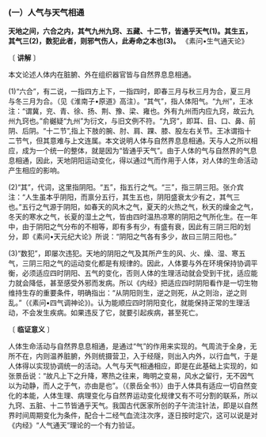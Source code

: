 ### (一）人气与天气相通

**天地之间，六合之内，其气九州九窍、五藏、十二节，皆通乎天气(1)。其生五，其气三(2)，数犯此者，则邪气伤人，此寿命之本也(3)。**
《素问•生气通天论》

〔 **讲解** 〕

本文论述人体内在脏腑、外在组织器官皆与自然界息息相通。

(1)“六合”，有二说，一指四方上下，一指四时，即春三月与秋三月为合，夏三月与冬三月为合。（见《淮南子•原道》高注）。“其气”，指人体阳气。“九州”，王冰注：“谓冀，兖、青、徐、扬、荆、豫、梁、雍也。外有九州而内应九窍，故云九州九窍也。”俞樾疑“九州”为衍文，与旧文例不符。“九窍”，即耳、目、口、鼻、前阴、后阴。“十二节”,指上下肢的腕、肘、肩、踝、膝、股左右关节。王冰谓指十二节气，但其意难与上文连属。本文说明人体与自然界息息相通。天与人之所以相应，成为一个统一的整体，就是因为“皆通乎天气”。由于人体的气与自然界的气息息相通，因此，天地阴阳运动变化，得以通过气而作用于人体，对人体的生命活动产生相应的影响。

(2)“其”，代词，这里指阴阳。“五”，指五行之气。“三”，指三阴三阳。张介宾注：“人生虽本乎阴阳，而禀分五行，其生五也，阴阳盛衰太少有之，其气三也。”五行之气源于阴阳，如春天的风木之气，夏天的火热之气，秋天的燥金之气，冬天的寒水之气，长夏的湿土之气，皆由四时温热凉寒的阴阳之气所化生。在一年中，由于阴阳之气分布的不相等，即有多有少，有盛有衰，因此有三阴三阳的划分，即《素问•天元纪大论》所说：“阴阳之气各有多少，故曰三阴三阳也。”

(3)“数犯”，即屡次违犯。天地的阴阳之气及其所产生的风、火、燥、湿、寒五气，三阴三阳之气的运动变化都是有规律的。因此，人体要与外在环境保持协调平衡，必须适应四时阴阳、五气的变化，否则人体的生理活动就会受到干扰，适应能力就会降低，甚至感受外邪而发病。所以《内经》把适应四时阴阳看作是一切生物维持生存的重要条件，明确指出：“从阴阳则生，逆之则死，从之则治，逆之则乱。”（《素问•四气调神论》)。认为能顺应四时阴阳变化，就能保持正常的生理活动，不会发生疾病。如果违反了它，就要引起疾病，甚至死亡。

〔 **临证意义** 〕

人体生命活动与自然界息息相通，是通过“气”的作用来实现的。气周流于全身，无所不在，内则温养脏腑，外则统摄营卫，入于经隧，则出入内外，以行血气，于是人体得以实现协调统一的活动。人气与天气相通相应，即是在此基础上实现的，如张景岳说：“故凡上下之升降，寒热之往来，晦明之变易，风水之留行，无不因气以为动静，而人之于气，亦由是也”。（《景岳全书》）由于人体具有适应一切自然变化的本能，人体生理、病理变化与自然界运动变化规律又有不可分割的联系，所以九窍、五脏、十二节皆通乎天气。我国古代医家所创的子午流注针法，即是以自然界时间周期变化为条件，配合十二经气血流注次序，逐日按时定穴，这可以说是对《内经》“人气通天”理论的一个有力验证。

